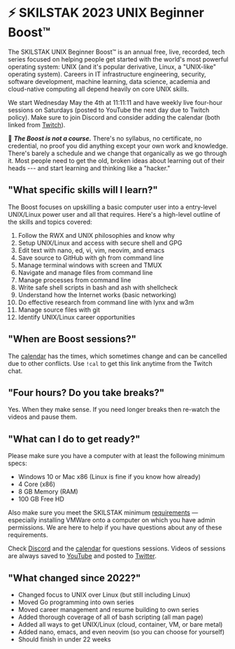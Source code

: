 # ⚡ SKILSTAK 2023 UNIX Beginner Boost™

The SKILSTAK UNIX Beginner Boost™ is an annual free, live, recorded,
tech series focused on helping people get started with the world's most
powerful operating system: UNIX (and it's popular derivative, Linux, a
"UNIX-like" operating system). Careers in IT infrastructure engineering,
security, software development, machine learning, data science, academia
and cloud-native computing all depend heavily on core UNIX skills.

We start Wednesday May the 4th at 11:11:11 and have weekly live
four-hour sessions on Saturdays (posted to YouTube the next day due to
Twitch policy). Make sure to join Discord and consider adding the
calendar (both linked from [Twitch](http://rwxrob.tv)).

🌟 ***The Boost is not a course.*** There's no syllabus, no certificate,
no credential, no proof you did anything except your own work and
knowledge. There's barely a schedule and we change that organically as
we go through it. Most people need to get the old, broken ideas about
learning out of their heads --- and start learning and thinking like a
"hacker."

## "What specific skills will I learn?"

The Boost focuses on upskilling a basic computer user into a entry-level
UNIX/Linux power user and all that requires. Here's a high-level outline
of the skills and topics covered:

1.  Follow the RWX and UNIX philosophies and know why
2.  Setup UNIX/Linux and access with secure shell and GPG
3.  Edit text with nano, ed, vi, vim, neovim, and emacs
4.  Save source to GitHub with gh from command line
5.  Manage terminal windows with screen and TMUX
6.  Navigate and manage files from command line
7.  Manage processes from command line
8.  Write safe shell scripts in bash and ash with shellcheck
9.  Understand how the Internet works (basic networking)
10. Do effective research from command line with lynx and w3m
11. Manage source files with git
12. Identify UNIX/Linux career opportunities

## "When are Boost sessions?"

The [calendar](https://bit.ly/rwxrobsched) has the times, which
sometimes change and can be cancelled due to other conflicts. Use `!cal`
to get this link anytime from the Twitch chat.

## "Four hours? Do you take breaks?"

Yes. When they make sense. If you need longer breaks then re-watch the
videos and pause them.

## "What can I do to get ready?"

Please make sure you have a computer with at least the following minimum
specs:

* Windows 10 or Mac x86 (Linux is fine if you know how already)
* 4 Core (x86)
* 8 GB Memory (RAM)
* 100 GB Free HD

Also make sure you meet the SKILSTAK minimum
[requirements](requirements) — especially installing VMWare onto a
computer on which you have admin permissions. We are here to help if you
have questions about any of these requirements.

Check [Discord](https://discord.gg/9wydZXY) and the
[calendar](https://bit.ly/rwxrobsched) for questions sessions. Videos of
sessions are always saved to [YouTube](https://youtube.com/rwxrob) and
posted to [Twitter](https://twitter.com/rwxrob).

## "What changed since 2022?"

* Changed focus to UNIX over Linux (but still including Linux)
* Moved Go programming into own series
* Moved career management and resume building to own series
* Added thorough coverage of all of bash scripting (all man page)
* Added all ways to get UNIX/Linux (cloud, container, VM, or bare metal)
* Added nano, emacs, and even neovim (so you can choose for yourself)
* Should finish in under 22 weeks
